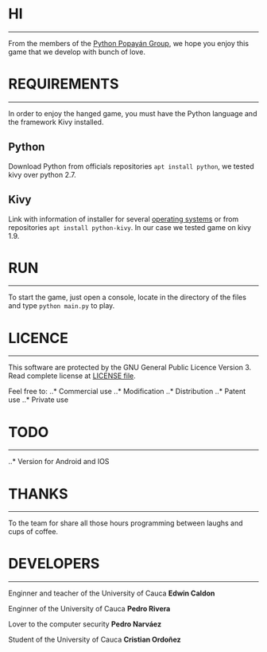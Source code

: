 # HI
------
From the members of the [Python Popayán Group](http://gluc.unicauca.edu.co/index.php/Grupo_Python), we hope you enjoy this game that we develop with bunch of love.


# REQUIREMENTS
------
In order to enjoy the hanged game, you must have the Python language and the framework Kivy installed.

## Python
Download Python from officials repositories 
`apt install python`, we tested kivy over python 2.7.

## Kivy
Link with information of installer for several [operating systems](https://kivy.org/#download) or from repositories `apt install python-kivy`. In our case we tested game on kivy 1.9.


# RUN
------
To start the game, just open a console, locate in the directory of the files and type `python main.py` to play.


# LICENCE
------
This software are protected by the GNU General Public Licence Version 3. Read complete license at [LICENSE file](https://github.com/edycop/hanged/blob/master/LICENSE).

Feel free to:
..* Commercial use
..* Modification
..* Distribution
..* Patent use
..* Private use


# TODO
------
..* Version for Android and IOS


# THANKS
------
To the team for share all those hours programming between laughs and cups of coffee.


# DEVELOPERS
------
Enginner and teacher of the University of Cauca
**Edwin Caldon**

Enginner of the University of Cauca
**Pedro Rivera**

Lover to the computer security
**Pedro Narváez**

Student of the University of Cauca
**Cristian Ordoñez**
